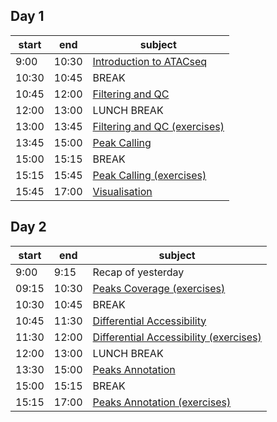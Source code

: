 
## Day 1

| start    	| end      	| subject                        	|
|----------	|----------	|--------------------------------	|
| 9:00 	| 10:30	| [Introduction to ATACseq](days/design.md) |
| 10:30	| 10:45	| BREAK                          	|
| 10:45	| 12:00	| [Filtering and QC](days/server_login.md) 	     |
| 12:00	| 13:00	| LUNCH BREAK                          	|
| 13:00	| 13:45	| [Filtering and QC (exercises)](days/server_login.md) 	     |
| 13:45 | 15:00	| [Peak Calling](days/quality_control.md)              	 |
| 15:00	| 15:15	| BREAK                          	|
| 15:15 | 15:45	| [Peak Calling (exercises)](days/quality_control.md)              	 |
| 15:45	| 17:00	| [Visualisation](days/trimming.md)	|


## Day 2

| start    	| end      	| subject                        	|
|----------	|----------	|--------------------------------	|
| 9:00  | 9:15 	| Recap of yesterday |
| 09:15	| 10:30	| [Peaks Coverage (exercises)](days/mapping.md)	|
| 10:30 | 10:45	| BREAK |
| 10:45	| 11:30	| [Differential Accessibility](days/mapping.md)	|
| 11:30 | 12:00	| [Differential Accessibility (exercises) ](days/DE.md) |
| 12:00	| 13:00	| LUNCH BREAK                          	|
| 13:30 | 15:00	| [Peaks Annotation ](days/DE.md) |
| 15:00 | 15:15	| BREAK |
| 15:15 | 17:00	| [Peaks Annotation (exercises)](days/enrichment.md) |
